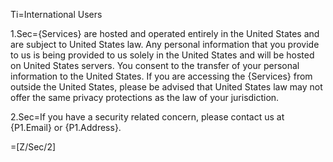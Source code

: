 Ti=International Users

1.Sec={Services} are hosted and operated entirely in the United States and are subject to United States law. Any personal information that you provide to us is being provided to us solely in the United States and will be hosted on United States servers. You consent to the transfer of your personal information to the United States. If you are accessing the {Services} from outside the United States, please be advised that United States law may not offer the same privacy protections as the law of your jurisdiction.

2.Sec=If you have a security related concern, please contact us at {P1.Email} or {P1.Address}.

=[Z/Sec/2]
